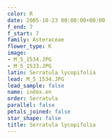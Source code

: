 ```yaml
---
color: R
date: 2005-10-23 00:00:00+00:00
f_end: 7
f_start: 7
family: Asteraceae
flower_type: K
image:
- M_5_1534.JPG
- M_5_1533.JPG
latin: Serratula lycopifolia
lead: M_5_1534.JPG
lead_sample: false
name: index.en
order: Serratula
parallel: false
petals_joined: false
star_shape: false
title: Serratula lycopifolia
---
```

